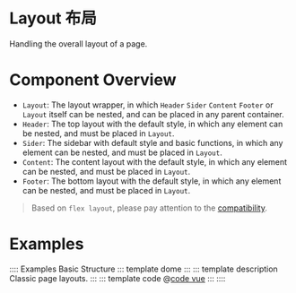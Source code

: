 # Layout 布局

Handling the overall layout of a page.

# Component Overview

* `Layout`: The layout wrapper, in which `Header` `Sider` `Content` `Footer` or `Layout` itself can be nested, and can be placed in any parent container.
* `Header`: The top layout with the default style, in which any element can be nested, and must be placed in `Layout`.
* `Sider`: The sidebar with default style and basic functions, in which any element can be nested, and must be placed in `Layout`.
* `Content`: The content layout with the default style, in which any element can be nested, and must be placed in `Layout`.
* `Footer`: The bottom layout with the default style, in which any element can be nested, and must be placed in `Layout`.

> Based on `flex layout`, please pay attention to the [compatibility](http://caniuse.com/#search=flex).

# Examples

:::: Examples Basic Structure
::: template dome
<Basic />
:::
::: template description
Classic page layouts.
:::
::: template code
@[code vue](@examples/layout/Basic.vue)
:::
::::

<script lang='ts' setup>
import Basic from '/@/examples/layout/Basic.vue'
</script>
